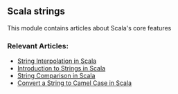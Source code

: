 ## Scala strings

This module contains articles about Scala's core features

### Relevant Articles: 

- [String Interpolation in Scala](https://www.baeldung.com/scala/string-interpolation)
- [Introduction to Strings in Scala](https://www.baeldung.com/scala/strings-intro)
- [String Comparison in Scala](https://www.baeldung.com/scala/string-comparison)
- [Convert a String to Camel Case in Scala](https://www.baeldung.com/scala/string-to-camel-case)
